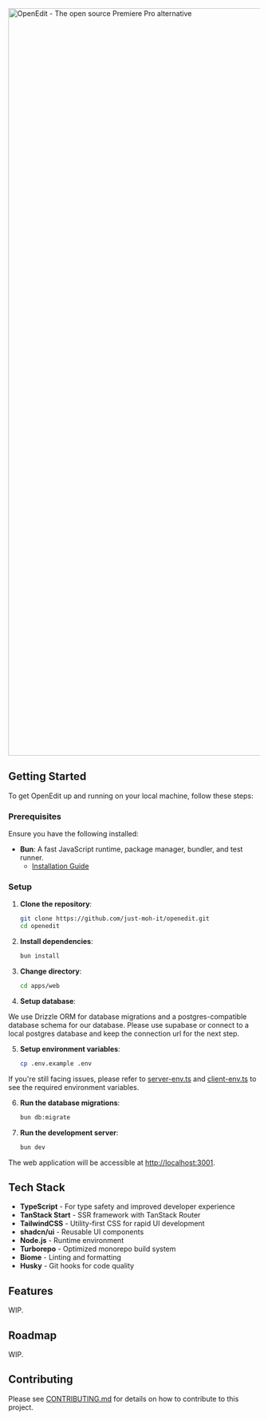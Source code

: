 <img src="https://github.com/user-attachments/assets/e6416610-a4f7-4722-9e36-27fe24be963c" alt="OpenEdit - The open source Premiere Pro alternative" width="1500" >

## Getting Started

To get OpenEdit up and running on your local machine, follow these steps:


### Prerequisites

Ensure you have the following installed:

- **Bun**: A fast JavaScript runtime, package manager, bundler, and test runner.
  - [Installation Guide](https://bun.sh/docs/installation)

### Setup

1. **Clone the repository**:
   ```bash
   git clone https://github.com/just-moh-it/openedit.git
   cd openedit
   ```

2. **Install dependencies**:
   ```bash
   bun install
   ```

3. **Change directory**:
   ```bash
   cd apps/web
   ```

4. **Setup database**:

We use Drizzle ORM for database migrations and a postgres-compatible database schema for our database. Please use supabase or connect to a local postgres database and keep the connection url for the next step.

5. **Setup environment variables**:
   ```bash
   cp .env.example .env
   ```

If you're still facing issues, please refer to [server-env.ts](./apps/web/src/lib/env/server.ts) and [client-env.ts](./apps/web/src/lib/env/client.ts) to see the required environment variables.


6. **Run the database migrations**:
   ```bash
   bun db:migrate
   ```

7. **Run the development server**:
   ```bash
   bun dev 
   ```

The web application will be accessible at [http://localhost:3001](http://localhost:3001).

## Tech Stack

- **TypeScript** - For type safety and improved developer experience
- **TanStack Start** - SSR framework with TanStack Router
- **TailwindCSS** - Utility-first CSS for rapid UI development
- **shadcn/ui** - Reusable UI components
- **Node.js** - Runtime environment
- **Turborepo** - Optimized monorepo build system
- **Biome** - Linting and formatting
- **Husky** - Git hooks for code quality

## Features

WIP.

## Roadmap

WIP.

## Contributing

Please see [CONTRIBUTING.md](./CONTRIBUTING.md) for details on how to contribute to this project.
